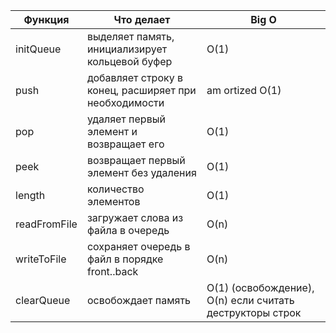 | Функция      | Что делает                                            | Big O |
| ------------ | ----------------------------------------------------- | ------|
| initQueue    | выделяет память, инициализирует кольцевой буфер       | O(1)  |
| push         | добавляет строку в конец, расширяет при необходимости |am ortized O(1) |
| pop          | удаляет первый элемент и возвращает его               | O(1)  |
| peek         | возвращает первый элемент без удаления                | O(1)  |
| length       | количество элементов                                  | O(1)  |
| readFromFile | загружает слова из файла в очередь                    | O(n)  |
| writeToFile  | сохраняет очередь в файл в порядке front..back        | O(n)  |
| clearQueue   | освобождает память                                    | O(1) (освобождение), O(n) если считать деструкторы строк |
